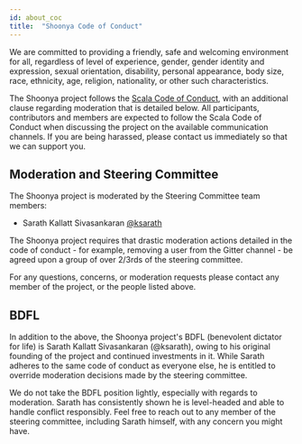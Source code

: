 ```yaml
---
id: about_coc
title:  "Shoonya Code of Conduct"
---
```


We are committed to providing a friendly, safe and welcoming
environment for all, regardless of level of experience, gender, gender
identity and expression, sexual orientation, disability, personal
appearance, body size, race, ethnicity, age, religion, nationality, or
other such characteristics.

The Shoonya project follows the [Scala Code of Conduct](https://www.scala-lang.org/conduct/), with
an additional clause regarding moderation that is detailed below. All participants, contributors and 
members are expected to follow the Scala Code of Conduct when discussing the project on the available 
communication channels. If you are being harassed, please contact us immediately so that we can support you.

## Moderation and Steering Committee
 
The Shoonya project is moderated by the Steering Committee team members:

- Sarath Kallatt Sivasankaran [@ksarath](https://github.com/ksarath)

The Shoonya project requires that drastic moderation actions detailed in the code of 
conduct - for example, removing a user from the Gitter channel - be agreed upon
a group of over 2/3rds of the steering committee.

For any questions, concerns, or moderation requests please contact any member of
the project, or the people listed above.

## BDFL

In addition to the above, the Shoonya project's BDFL (benevolent dictator for life) is
Sarath Kallatt Sivasankaran (@ksarath), owing to his original founding of the project and continued
investments in it. While Sarath adheres to the same code of conduct as everyone else,
he is entitled to override moderation decisions made by the steering committee.

We do not take the BDFL position lightly, especially with regards to moderation. Sarath
has consistently shown he is level-headed and able to handle conflict responsibly. Feel
free to reach out to any member of the steering committee, including Sarath himself,
with any concern you might have.
